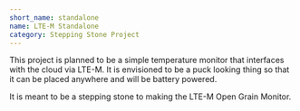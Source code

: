 ```yaml
---
short_name: standalone
name: LTE-M Standalone
category: Stepping Stone Project
---
```

This project is planned to be a simple temperature monitor that interfaces with the cloud via LTE-M. It is envisioned to be a puck looking thing so that it can be placed anywhere and will be battery powered.

It is meant to be a stepping stone to making the LTE-M Open Grain Monitor.
